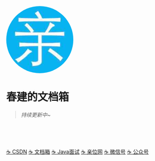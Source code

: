 <img width="180px" style="border-radius: 50%" bor src="./imgs/qin_200x200.jpg">

# 春建的文档箱


> _持续更新中~_

<br>

<br>

<span id="busuanzi_container_site_pv" style='display:none'>
    👀 本站总访问量:<span id="busuanzi_value_site_pv"></span> 次
</span>
<span id="busuanzi_container_site_uv" style='display:none'>
    | 🚴 本站总访客数:<span id="busuanzi_value_site_uv"></span> 人
</span>

<br>

[☕️ CSDN](https://yangchunjian.blog.csdn.net)
[☕️ 文档箱](https://www.yangchunjian.com/docbook/#/README)
[☕️ Java面试](https://javainterview.cn)
[☕️ 亲位网](https://dearlocation.com)
[☕️ 微信号](https://www.yangchunjian.com/docbook/imgs/dearlocation.jpeg)
[☕️ 公众号](https://www.yangchunjian.com/docbook/imgs/qrcode_for_gh_8756901e5b12_344.jpg)

